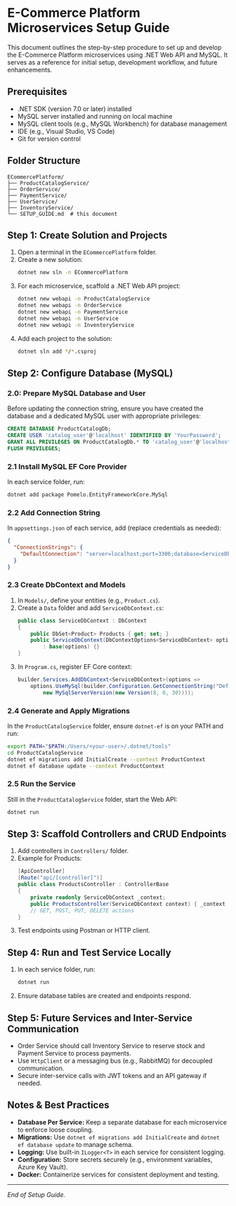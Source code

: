 # E-Commerce Platform Microservices Setup Guide

This document outlines the step-by-step procedure to set up and develop the E-Commerce Platform microservices using .NET Web API and MySQL. It serves as a reference for initial setup, development workflow, and future enhancements.

## Prerequisites

- .NET SDK (version 7.0 or later) installed
- MySQL server installed and running on local machine
- MySQL client tools (e.g., MySQL Workbench) for database management
- IDE (e.g., Visual Studio, VS Code)
- Git for version control

## Folder Structure

```text
ECommercePlatform/
├── ProductCatalogService/
├── OrderService/
├── PaymentService/
├── UserService/
├── InventoryService/
└── SETUP_GUIDE.md  # this document
```

## Step 1: Create Solution and Projects

1. Open a terminal in the `ECommercePlatform` folder.
2. Create a new solution:
   ```bash
   dotnet new sln -n ECommercePlatform
   ```
3. For each microservice, scaffold a .NET Web API project:
   ```bash
   dotnet new webapi -n ProductCatalogService
   dotnet new webapi -n OrderService
   dotnet new webapi -n PaymentService
   dotnet new webapi -n UserService
   dotnet new webapi -n InventoryService
   ```
4. Add each project to the solution:
   ```bash
   dotnet sln add */*.csproj
   ```

## Step 2: Configure Database (MySQL)

### 2.0: Prepare MySQL Database and User

Before updating the connection string, ensure you have created the database and a dedicated MySQL user with appropriate privileges:
```sql
CREATE DATABASE ProductCatalogDb;
CREATE USER 'catalog_user'@'localhost' IDENTIFIED BY 'YourPassword';
GRANT ALL PRIVILEGES ON ProductCatalogDb.* TO 'catalog_user'@'localhost';
FLUSH PRIVILEGES;
```

### 2.1 Install MySQL EF Core Provider

In each service folder, run:
```bash
dotnet add package Pomelo.EntityFrameworkCore.MySql
```

### 2.2 Add Connection String

In `appsettings.json` of each service, add (replace credentials as needed):
```json
{
  "ConnectionStrings": {
    "DefaultConnection": "server=localhost;port=3306;database=ServiceDb;user=root;password=YourPassword;"
  }
}
```

### 2.3 Create DbContext and Models

1. In `Models/`, define your entities (e.g., `Product.cs`).
2. Create a `Data` folder and add `ServiceDbContext.cs`:
   ```csharp
   public class ServiceDbContext : DbContext
   {
       public DbSet<Product> Products { get; set; }
       public ServiceDbContext(DbContextOptions<ServiceDbContext> options)
           : base(options) {}
   }
   ```
3. In `Program.cs`, register EF Core context:
   ```csharp
   builder.Services.AddDbContext<ServiceDbContext>(options =>
       options.UseMySql(builder.Configuration.GetConnectionString("DefaultConnection"),
           new MySqlServerVersion(new Version(8, 0, 30))));
   ```

### 2.4 Generate and Apply Migrations

In the `ProductCatalogService` folder, ensure `dotnet-ef` is on your PATH and run:

```bash
export PATH="$PATH:/Users/<your-user>/.dotnet/tools"
cd ProductCatalogService
dotnet ef migrations add InitialCreate --context ProductContext
dotnet ef database update --context ProductContext
```

### 2.5 Run the Service

Still in the `ProductCatalogService` folder, start the Web API:
```bash
dotnet run
```

## Step 3: Scaffold Controllers and CRUD Endpoints

1. Add controllers in `Controllers/` folder.
2. Example for Products:
   ```csharp
   [ApiController]
   [Route("api/[controller]")]
   public class ProductsController : ControllerBase
   {
       private readonly ServiceDbContext _context;
       public ProductsController(ServiceDbContext context) { _context = context; }
       // GET, POST, PUT, DELETE actions
   }
   ```
3. Test endpoints using Postman or HTTP client.

## Step 4: Run and Test Service Locally

1. In each service folder, run:
   ```bash
   dotnet run
   ```
2. Ensure database tables are created and endpoints respond.

## Step 5: Future Services and Inter-Service Communication

- Order Service should call Inventory Service to reserve stock and Payment Service to process payments.
- Use `HttpClient` or a messaging bus (e.g., RabbitMQ) for decoupled communication.
- Secure inter-service calls with JWT tokens and an API gateway if needed.

## Notes & Best Practices

- **Database Per Service:** Keep a separate database for each microservice to enforce loose coupling.
- **Migrations:** Use `dotnet ef migrations add InitialCreate` and `dotnet ef database update` to manage schema.
- **Logging:** Use built-in `ILogger<T>` in each service for consistent logging.
- **Configuration:** Store secrets securely (e.g., environment variables, Azure Key Vault).
- **Docker:** Containerize services for consistent deployment and testing.

---

_End of Setup Guide._
